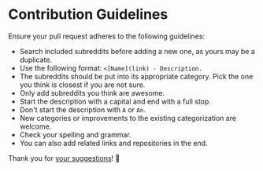 # Contribution Guidelines
Ensure your pull request adheres to the following guidelines:
- Search included subreddits before adding a new one, as yours may be a duplicate.
- Use the following format: `<[Name](link) - Description.`
- The subreddits should be put into its appropriate category. Pick the one you think is closest if you are not sure.
- Only add subreddits you think are awesome.
- Start the description with a capital and end with a full stop.
- Don't start the description with `A` or `An`.
- New categories or improvements to the existing categorization are welcome.
- Check your spelling and grammar.
- You can also add related links and repositories in the end.

Thank you for [your suggestions](../../edit/master/README.md)! 💜